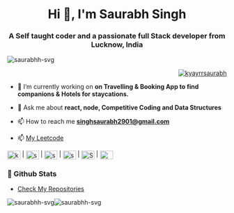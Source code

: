 <h1 align="center">Hi 👋, I'm Saurabh Singh</h1>
<h3 align="center">A Self taught coder and a passionate full Stack developer from Lucknow, India</h3>
<p align="left"> <img src="https://komarev.com/ghpvc/?username=saurabhh-svg&label=Profile%20views&color=0e75b6&style=flat" alt="saurabhh-svg" /> </p>

<p align="right"> <a href="https://twitter.com/kyayrrsaurabh" target="blank"><img src="https://img.shields.io/twitter/follow/kyayrrsaurabh?logo=twitter&style=for-the-badge"   alt="kyayrrsaurabh" /></a> </p>

- 🔭 I’m currently working on **on Travelling & Booking App to find companions & Hotels for staycations.**

- 💬 Ask me about **react, node, Competitive Coding and Data Structures**

- 📫 How to reach me **singhsaurabh2901@gmail.com**

- 📫 <a href="https://leetcode.com/Saurabhh__/" target="blank">My Leetcode</a>

<a href="https://twitter.com/kyayrrsaurabh" target="blank"><img align="center" src="https://raw.githubusercontent.com/rahuldkjain/github-profile-readme-generator/master/src/images/icons/Social/twitter.svg" alt="kyayrrsaurabh" height="20" width="30" /></a>    |     <a href="https://linkedin.com/in/saurabh-singh-82287a201" target="blank"><img align="center" src="https://raw.githubusercontent.com/rahuldkjain/github-profile-readme-generator/master/src/images/icons/Social/linked-in-alt.svg" alt="saurabh-singh-82287a201" height="20" width="30" /></a>       |        <a href="https://instagram.com/saurabhh.__" target="blank"><img align="center" src="https://raw.githubusercontent.com/rahuldkjain/github-profile-readme-generator/master/src/images/icons/Social/instagram.svg" alt="saurabhh.__" height="20" width="30" /></a>       |        <a href="https://codeforces.com/profile/saurabhh02" target="blank"><img align="center" src="https://raw.githubusercontent.com/rahuldkjain/github-profile-readme-generator/master/src/images/icons/Social/codeforces.svg" alt="saurabhh02" height="20" width="30" /></a>       |        <a href="https://discord.gg/Hisoka#0206" target="blank"><img align="center" src="https://raw.githubusercontent.com/rahuldkjain/github-profile-readme-generator/master/src/images/icons/Social/discord.svg" alt="Saurabhh02" height="20" width="30" /></a>       |        <a href="https://leetcode.com/Saurabhh__/" target="blank"><img align="center" src="[https://raw.githubusercontent.com/rahuldkjain/github-profile-readme-generator/master/src/images/icons/Social/discord.svg](https://leetcode.com/static/images/LeetCode_logo_rvs.png)" alt="Hisoka#0206" height="20" width="30" /></a> 

### 🎯 Github Stats

- [Check My Repositories](https://github.com/saurabhh-svg?tab=repositories)
<p> <img filter src="https://github-readme-stats.vercel.app/api/top-langs?username=saurabhh-svg&show_icons=true&locale=en&layout=compact&theme=gotham" alt="saurabhh-svg" /><img src="https://github-readme-stats.vercel.app/api?username=saurabhh-svg&show_icons=true&locale=en&theme=gotham" alt="saurabhh-svg"  /> </p>
